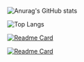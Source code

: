 ![Anurag's GitHub stats](https://github-readme-stats.vercel.app/api?username=XRAZERGAMERX&show=reviews,discussions_started,discussions_answered,prs_merged,prs_merged_percentage)

![Top Langs](https://github-readme-stats.vercel.app/api/top-langs/?username=XRAZERGAMERX&langs_count=8)

[![Readme Card](https://github-readme-stats.vercel.app/api/pin/?username=XRAZERGAMERX&repo=Roblox-Scripts)](https://github.com/XRAZERGAMERX/Roblox-Scripts)

[![Readme Card](https://github-readme-stats.vercel.app/api/pin/?username=XRAZERGAMERX&repo=Executors)](https://github.com/XRAZERGAMERX/Executors)
